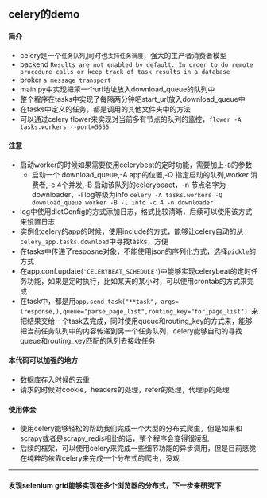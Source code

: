 ## celery的demo

#### 简介
- celery是一个`任务队列`,同时也`支持任务调度`，强大的生产者消费者模型
- backend `Results are not enabled by default. In order to do remote procedure calls or keep track of task results in a database`
- broker `a message transport`
- main.py中实现把第一个url地址放入download_queue的队列中
- 整个程序在tasks中实现了每隔两分钟吧start_url放入download_queue中
- 在tasks中定义的任务，都是调用的其他文件夹中的方法
- 可以通过celery flower来实现对当前多有节点的队列的监控，`flower -A tasks.workers --port=5555`


#### 注意
- 启动worker的时候如果需要使用celerybeat的定时功能，需要加上`-B`的参数
    - 启动一个 download_queue,-A app的位置,-Q 指定启动的队列,worker 消费者,-c 4个并发,-B 启动该队列的celerybeaet，-n 节点名字为downloader，-l log等级为info
    `celery -A tasks.workers -Q download_queue worker -B -l info -c 4 -n downloader`
- log中使用dictConfig的方式添加日志，格式比较清晰，后续可以使用该方式来设置日志
- 实例化celery的app的时候，使用include的方式，能够让celery自动的从`celery_app.tasks.download`中寻找tasks，方便
- 在tasks中传递了resposne对象，不能使用json的序列化方式，选择`pickle`的方式
- 在app.conf.update(`'CELERYBEAT_SCHEDULE'`)中能够实现celerybeat的定时任务功能，如果是定时执行，比如某天的某小时，可以使用crontab的方式来完成
- 在task中，都是用`app.send_task("**task", args=(response,),queue="parse_page_list",routing_key="for_page_list")
`来把结果交给一个task去完成，同时使用queue和routing_key的方式来，能够把当前任务队列中的内容传递到另一个任务队列，celery能够自动的寻找queue和routing_key匹配的队列去接收任务

#### 本代码可以加强的地方
- 数据库存入时候的去重
- 请求的时候对cookie，headers的处理，refer的处理，代理ip的处理


#### 使用体会
- 使用celery能够轻松的帮助我们完成一个大型的分布式爬虫，但是如果和scrapy或者是scrapy_redis相比的话，整个程序会变得很凌乱
- 后续的框架，可以使用celery来完成一些细节功能的异步调用，但是目前感觉在纯粹的依靠celery来完成一个分布式的爬虫，没戏



------------------
#### 发现selenium grid能够实现在多个浏览器的分布式，下一步来研究下